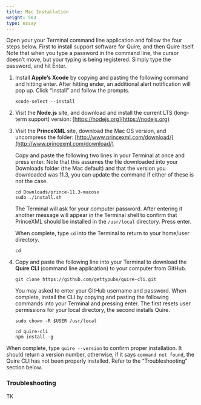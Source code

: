 ```yaml
---
title: Mac Installation
weight: 503
type: essay
---
```


Open your your Terminal command line application and follow the four steps below. First to install support software for Quire, and then Quire itself. Note that when you type a password in the command line, the cursor doesn’t move, but your typing is being registered. Simply type the password, and hit Enter.

1. Install **Apple’s Xcode** by copying and pasting the following command and hitting enter. After hitting ender, an additional alert notification will pop up. Click “Install” and follow the prompts.

    ```
    xcode-select --install
    ```

2. Visit the **Node.js** site, and download and install the current LTS (long-term support) version: [https://nodejs.org](https://nodejs.org)

3. Visit the **PrinceXML** site, download the Mac OS version, and uncompress the folder: [http://www.princexml.com/download/](http://www.princexml.com/download/)

    Copy and paste the following two lines in your Terminal at once and press enter. Note that this assumes the file downloaded into your Downloads folder (the Mac default) and that the version you downloaded was 11.3, you can update the command if either of these is not the case.

    ```
    cd Downloads/prince-11.3-macosx
    sudo ./install.sh
    ```

    The Terminal will ask for your computer password. After entering it another message will appear in the Terminal shell to confirm that PrinceXML should be installed in the `/usr/local` directory. Press enter.

    When complete, type `cd` into the Terminal to return to your home/user directory.

    ```
    cd
    ```

4. Copy and paste the following line into your Terminal to download the **Quire CLI** (command line application) to your computer from GitHub.

    ```
    git clone https://github.com/gettypubs/quire-cli.git
    ```

    You may asked to enter your GitHub username and password. When complete, install the CLI by copying and pasting the following commands into your Terminal and pressing enter. The first resets user permissions for your local directory, the second installs Quire.

    ```
    sudo chown -R $USER /usr/local
    ```

    ```
    cd quire-cli
    npm install -g
    ```

When complete, type `quire --version` to confirm proper installation. It should return a version number, otherwise, if it says `command not found`, the Quire CLI has not been properly installed. Refer to the “Troubleshooting” section below.

### Troubleshooting

TK
